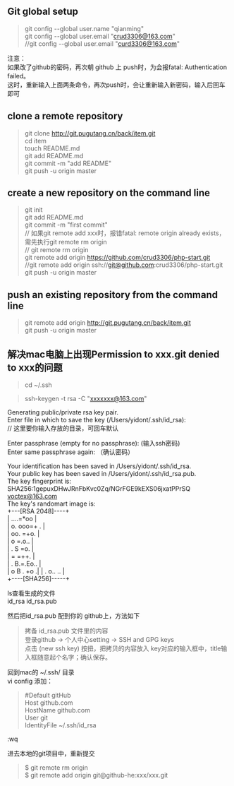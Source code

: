 Git global setup
-------------
> git config --global user.name "qianming"  
> git config --global user.email "crud3306@163.com"  
> //git config --global user.email "curd3306@163.com"  

注意：  
如果改了github的密码，再次朝 github 上 push时，为会报fatal: Authentication failed。  
这时，重新输入上面两条命令，再次push时，会让重新输入新密码，输入后回车即可  



clone a remote repository
-------------
> git clone http://git.pugutang.cn/back/item.git  
> cd item  
> touch README.md  
> git add README.md  
> git commit -m "add README"  
> git push -u origin master  


create a new repository on the command line
-------------
> git init  
> git add README.md  
> git commit -m "first commit"  
> // 如果git remote add xxx时，报错fatal: remote origin already exists，需先执行git remote rm origin  
> // git remote rm origin  
> git remote add origin https://github.com/crud3306/php-start.git  
> //git remote add origin ssh://git@github.com:crud3306/php-start.git  
> git push -u origin master  


push an existing repository from the command line
-------------
> git remote add origin http://git.pugutang.cn/back/item.git  
> git push -u origin master  








解决mac电脑上出现Permission to xxx.git denied to xxx的问题
-------------
> cd ~/.ssh  

> ssh-keygen -t rsa -C "xxxxxxx@163.com"  

Generating public/private rsa key pair.  
Enter file in which to save the key (/Users/yidont/.ssh/id_rsa):  
// 这里要你输入存放的目录，可回车默认  

Enter passphrase (empty for no passphrase): (输入ssh密码)  
Enter same passphrase again: （确认密码）  

Your identification has been saved in /Users/yidont/.ssh/id_rsa.  
Your public key has been saved in /Users/yidont/.ssh/id_rsa.pub.  
The key fingerprint is:  
SHA256:1gepuxDHwJRnFbKvc0Zq/NGrFGE9kEXS06jxatPPrSQ voctex@163.com  
The key's randomart image is:  
+---[RSA 2048]----+  
|      ....=*oo   |  
|     o. ooo=+ .  |  
|      oo. =+o.   |  
|       o =.o..   |  
|      . S =o.    |  
|       = =++.    |  
|      . B.=.Eo.. |  
|       o B . +o .| 
|        . o.. .. |  
+----[SHA256]-----+  
  
ls查看生成的文件  
id_rsa  id_rsa.pub   

然后把id_rsa.pub 配到你的 github上，方法如下  
> 拷备 id_rsa.pub 文件里的内容  
> 登录github -> 个人中心setting -> SSH and GPG keys  
> 点击 (new ssh key) 按扭，把拷贝的内容放入 key对应的输入框中，title输入框随意起个名字；确认保存。 
  
  
回到mac的 ~/.ssh/ 目录  
vi config 添加：  
  
> #Default gitHub  
> Host github.com  
> HostName github.com  
> User git  
> IdentityFile ~/.ssh/id_rsa  

:wq

进去本地的git项目中，重新提交
> $ git remote rm origin  
> $ git remote add origin git@github-he:xxx/xxx.git  

















